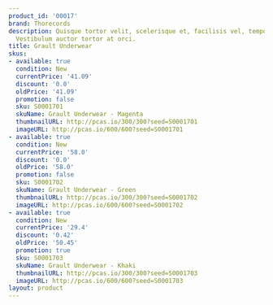 ```yaml
---
product_id: '00017'
brand: Thorecords
description: Quisque tortor velit, scelerisque et, facilisis vel, tempor sed, urna.
  Vestibulum auctor tortor at orci.
title: Grault Underwear
skus:
- available: true
  condition: New
  currentPrice: '41.09'
  discount: '0.0'
  oldPrice: '41.09'
  promotion: false
  sku: S0001701
  skuName: Grault Underwear - Magenta
  thumbnailURL: http://pcas.io/300/300?seed=S0001701
  imageURL: http://pcas.io/600/600?seed=S0001701
- available: true
  condition: New
  currentPrice: '58.0'
  discount: '0.0'
  oldPrice: '58.0'
  promotion: false
  sku: S0001702
  skuName: Grault Underwear - Green
  thumbnailURL: http://pcas.io/300/300?seed=S0001702
  imageURL: http://pcas.io/600/600?seed=S0001702
- available: true
  condition: New
  currentPrice: '29.4'
  discount: '0.42'
  oldPrice: '50.45'
  promotion: true
  sku: S0001703
  skuName: Grault Underwear - Khaki
  thumbnailURL: http://pcas.io/300/300?seed=S0001703
  imageURL: http://pcas.io/600/600?seed=S0001703
layout: product
---
```

